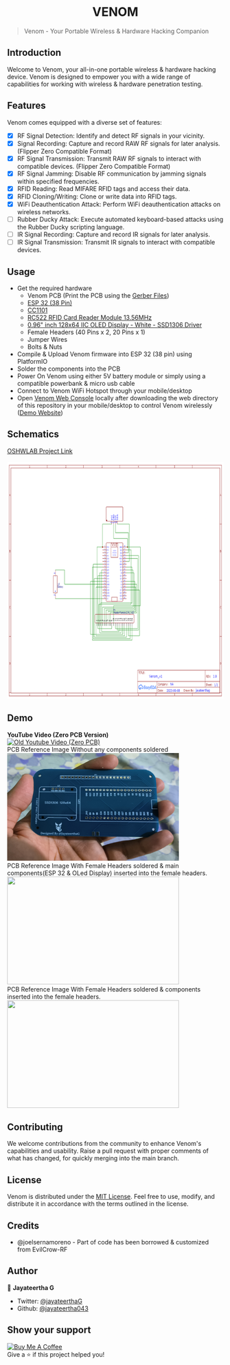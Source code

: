 <center><h1><b>VENOM</b></h1></center>

> Venom - Your Portable Wireless & Hardware Hacking Companion

## Introduction

Welcome to Venom, your all-in-one portable wireless & hardware hacking device. Venom is designed to empower you with a wide range of capabilities for working with wireless & hardware penetration testing.

## Features

Venom comes equipped with a diverse set of features:

- [x] RF Signal Detection: Identify and detect RF signals in your vicinity.
- [x] Signal Recording: Capture and record RAW RF signals for later analysis. (Flipper Zero Compatible Format)
- [x] RF Signal Transmission: Transmit RAW RF signals to interact with compatible devices. (Flipper Zero Compatible Format)
- [x] RF Signal Jamming: Disable RF communication by jamming signals within specified frequencies.
- [x] RFID Reading: Read MIFARE RFID tags and access their data.
- [x] RFID Cloning/Writing: Clone or write data into RFID tags.
- [x] WiFi Deauthentication Attack: Perform WiFi deauthentication attacks on wireless networks.
- [ ] Rubber Ducky Attack: Execute automated keyboard-based attacks using the Rubber Ducky scripting language.
- [ ] IR Signal Recording: Capture and record IR signals for later analysis.
- [ ] IR Signal Transmission: Transmit IR signals to interact with compatible devices.

## Usage

* Get the required hardware
    * Venom PCB (Print the PCB using the [Gerber Files](./res/Gerber_PCB_Venom_v1.zip))
    * [ESP 32 (38 Pin)](https://www.amazon.in/ESP-32S-Development-Bluetooth-Ultra-Low-Consumption/dp/B07P6JBRSP?th=1)
    * [CC1101](https://www.ebay.com/itm/374591955761?mkevt=1&mkpid=0&emsid=e11050.m43.l1123&mkcid=7&ch=osgood&euid=7d9c602d2b934d20aa2094d9f367e922&bu=44768769130&osub=-1%7E1&crd=20230726225259&segname=11050)
    * [RC522 RFID Card Reader Module 13.56MHz](https://www.amazon.in/ApTechDeals-RFID-Kit-Arduino-Raspberry/dp/B07Q1B6QZR/ref=sr_1_1?crid=22FLJ2C6VC99O&keywords=rc522&qid=1695980451&s=industrial&sprefix=rc522+pins%2Cindustrial%2C352&sr=1-1)
    * [0.96" inch 128x64 IIC OLED Display - White - SSD1306 Driver](https://www.amazon.in/0-96-inch-128x64-OLED-Display/dp/B0C1XD9T5J/ref=sr_1_1?crid=1JWECW1WFZF0U&keywords=oled+ssd1306&qid=1695981107&sprefix=oled+ssd130%2Caps%2C345&sr=8-1)
    * Female Headers (40 Pins x 2, 20 Pins x 1)
    * Jumper Wires
    * Bolts & Nuts
* Compile & Upload Venom firmware into ESP 32 (38 pin) using PlatformIO
* Solder the components into the PCB
* Power On Venom using either 5V battery module or simply using a compatible powerbank & micro usb cable
* Connect to Venom WiFi Hotspot through your mobile/desktop
* Open [Venom Web Console](./web/index.html) locally after downloading the web directory of this repository in your mobile/desktop to control Venom wirelessly ([Demo Website](https://venom.jayateerthag.in))

## Schematics

[OSHWLAB Project Link](https://oshwlab.com/jayateertha043/venom_v1)
</br>
</br>
<img src="./res/Schematics.png" height="550" width="600"></img>

## Demo

**YouTube Video (Zero PCB Version)**
</br>
[![Old Youtube Video (Zero PCB)](https://img.youtube.com/vi/i0ZudU8trdM/0.jpg)](https://www.youtube.com/watch?v=i0ZudU8trdM)
</br>
PCB Reference Image Without any components soldered
</br>
<img src="./res/PCB_VENOM_DEMO_2.jpg" height="250" width="400"></img>
</br> 
PCB Reference Image With Female Headers soldered & main components(ESP 32 & OLed Display) inserted into the female headers.
</br>
<img src="./res/PCB_VENOM_DEMO_1.jpg" height="250" width="400"></img>
</br> 
PCB Reference Image With Female Headers soldered & components inserted into the female headers.
</br>
<img src="./res/PCB_VENOM_DEMO_3.jpg" height="250" width="400"></img>
</br>

## Contributing

We welcome contributions from the community to enhance Venom's capabilities and usability.
Raise a pull request with proper comments of what has changed, for quickly merging into the main branch.

## License
Venom is distributed under the [MIT License](./LICENSE.md). Feel free to use, modify, and distribute it in accordance with the terms outlined in the license.

## Credits
* @joelsernamoreno - Part of code has been borrowed & customized from EvilCrow-RF


## Author

👤 **Jayateertha G**

* Twitter: [@jayateerthaG](https://twitter.com/jayateerthaG)
* Github: [@jayateertha043](https://github.com/jayateertha043)

## Show your support
<a href="https://www.buymeacoffee.com/en3EoKG7j" target="_blank"><img src="https://cdn.buymeacoffee.com/buttons/default-orange.png" alt="Buy Me A Coffee" height="50px" width="150px" ></a><br />
Give a ⭐️ if this project helped you!
